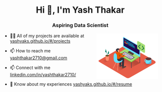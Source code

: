 <h1 align="center">Hi 👋, I'm Yash Thakar</h1>
<h3 align="center">Aspiring Data Scientist</h3>
<img align="right" src="developer.png" width="200" height="150"/>

- 👨‍💻 All of my projects are available at [yashyaks.github.io/#/projects](yashyaks.github.io/#/projects)

- 📫 How to reach me [yashthakar2710@gmail.com](https://mail.google.com/mail/?view=cm&fs=1&to=yashthakar2710@gmail.com)

- 📫 Connect with me [linkedin.com/in/yashthakar2710/](https://www.linkedin.com/in/yashthakar2710/)   

- 📄 Know about my experiences [yashyaks.github.io/#/resume](yashyaks.github.io/#/resume)
